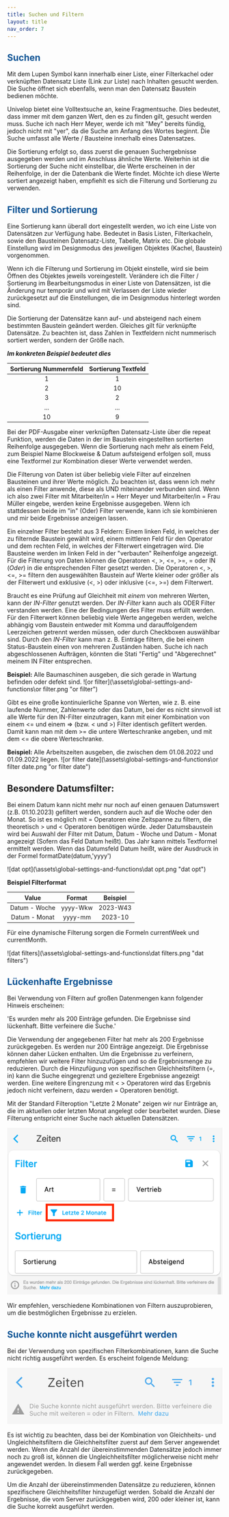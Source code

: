 ```yaml
---
title: Suchen und Filtern
layout: title
nav_order: 7
---
```


## <span style="color:#0b5394">Suchen</span>

Mit dem Lupen Symbol kann innerhalb einer Liste, einer Filterkachel oder verknüpften Datensatz Liste
(Link zur Liste) nach Inhalten gesucht werden. Die Suche öffnet sich ebenfalls, wenn man den
Datensatz Baustein bedienen möchte.

Univelop bietet eine Volltextsuche an, keine Fragmentsuche. Dies bedeutet, dass immer mit dem ganzen
Wert, den es zu finden gilt, gesucht werden muss. Suche ich nach Herr Meyer, werde ich mit "Mey" bereits
fündig, jedoch nicht mit "yer", da die Suche am Anfang des Wortes beginnt.
Die Suche umfasst alle Werte / Bausteine innerhalb eines Datensatzes.

Die Sortierung erfolgt so, dass zuerst die genauen Suchergebnisse ausgegeben werden und im Anschluss
ähnliche Werte. Weiterhin ist die Sortierung der Suche nicht einstellbar, die Werte erscheinen in der
Reihenfolge, in der die Datenbank die Werte findet. Möchte ich diese Werte sortiert angezeigt haben,
empfiehlt es sich die Filterung und Sortierung zu verwenden.

## <span style="color:#0b5394">Filter und Sortierung</span>

Eine Sortierung kann überall dort eingestellt werden, wo ich eine Liste von Datensätzen zur Verfügung habe.
Bedeutet in Basis Listen, Filterkacheln, sowie den Bausteinen Datensatz-Liste, Tabelle, Matrix etc.
Die globale Einstellung wird im Designmodus des jeweiligen Objektes (Kachel, Baustein) vorgenommen.

Wenn ich die Filterung und Sortierung im Objekt einstelle, wird sie beim Öffnen des Objektes jeweils voreingestellt.
Verändere ich die Filter / Sortierung im Bearbeitungsmodus in einer Liste von Datensätzen, ist die Änderung nur
temporär und wird mit Verlassen der Liste wieder zurückgesetzt auf die Einstellungen, die im Designmodus hinterlegt
worden sind.

Die Sortierung der Datensätze kann auf- und absteigend nach einem bestimmten Baustein geändert werden.
Gleiches gilt für verknüpfte Datensätze. Zu beachten ist, dass Zahlen in Textfeldern nicht nummerisch sortiert werden, sondern
der Größe nach.

**_Im konkreten Beispiel bedeutet dies_**

| Sortierung Nummernfeld | Sortierung Textfeld |
| :--------------------: | :-----------------: |
|           1            |          1          |
|           2            |         10          |
|           3            |          2          |
|          ...           |         ...         |
|           10           |          9          |

Bei der PDF-Ausgabe einer verknüpften Datensatz-Liste über die repeat Funktion, werden die Daten in der im Baustein
eingestellten sortierten Reihenfolge ausgegeben. Wenn die Sortierung nach mehr als einem Feld,
zum Beispiel Name Blockweise & Datum aufsteigend erfolgen soll, muss eine Textformel zur Kombination dieser Werte
verwendet werden.

Die Filterung von Daten ist über beliebig viele Filter auf einzelnen Bausteinen und ihrer Werte möglich.
Zu beachten ist, dass wenn ich mehr als einen Filter anwende, diese als UND miteinander verbunden sind.
Wenn ich also zwei Filter mit Mitarbeiter/in = Herr Meyer und Mitarbeiter/in = Frau Müller eingebe, werden keine Ergebnisse ausgegeben.
Wenn ich stattdessen beide im "in" (Oder) Filter verwende, kann ich sie kombinieren und mir beide Ergebnisse anzeigen lassen.

Ein einzelner Filter besteht aus 3 Feldern:
Einem linken Feld, in welches der zu filternde Baustein gewählt wird, einem mittleren Feld für den Operator und dem rechten Feld, in welches der Filterwert eingetragen wird.
Die Bausteine werden im linken Feld in der "verbauten" Reihenfolge angezeigt.
Für die Filterung von Daten können die Operatoren <, >, <=, >=, = oder IN (_Oder_) in die
entsprechenden Filter gesetzt werden.
Die Operatoren <, >, <=, >= filtern den ausgewählten Baustein auf Werte kleiner oder größer als der Filterwert und
exklusive (<, >) oder inklusive (<=, >=) dem Filterwert.

Braucht es eine Prüfung auf Gleichheit mit _einem_ von mehreren Werten, kann der _IN-Filter_ genutzt werden.
Der _IN-Filter_ kann auch als ODER Filter verstanden werden. Eine der Bedingungen des Filter muss erfüllt werden.
Für den Filterwert können beliebig viele Werte angegeben werden, welche abhängig vom Baustein entweder mit Komma und darauffolgendem Leerzeichen getrennt werden müssen,
oder durch Checkboxen auswählbar sind.
Durch den _IN-Filter_ kann man z. B. Einträge filtern, die bei einem Status-Baustein einen von mehreren Zuständen haben.
Suche ich nach abgeschlossenen Aufträgen, könnten die Stati "Fertig" und "Abgerechnet" meinem IN Filter entsprechen.

**Beispiel:**
Alle Baumaschinen ausgeben, die sich gerade in Wartung befinden oder defekt sind.
![or filter](\assets\global-settings-and-functions\or filter.png "or filter")

Gibt es eine große kontinuierliche Spanne von Werten, wie z. B. eine laufende Nummer, Zahlenwerte oder das Datum, bei der es nicht sinnvoll ist alle Werte für den IN-Filter einzutragen, kann mit einer Kombination von einem <= und einem => (bzw. < und >) Filter identisch gefiltert werden.
Damit kann man mit dem >= die untere Werteschranke angeben, und mit dem <= die obere Werteschranke.

**Beispiel:**
Alle Arbeitszeiten ausgeben, die zwischen dem 01.08.2022 und 01.09.2022 liegen.
![or filter date](\assets\global-settings-and-functions\or filter date.png "or filter date")

## Besondere Datumsfilter:

Bei einem Datum kann nicht mehr nur noch auf einen genauen Datumswert (z.B. 01.10.2023) gefiltert werden, sondern auch auf die Woche oder den Monat.
So ist es möglich mit = Operatoren eine Zeitspanne zu filtern, die theoretisch > und < Operatoren benötigen würde.
Jeder Datumsbaustein wird bei Auswahl der Filter mit Datum, Datum - Woche und Datum - Monat angezeigt (Sofern das Feld Datum heißt).
Das Jahr kann mittels Textformel ermittelt werden. Wenn das Datumsfeld Datum heißt, wäre der Ausdruck in der Formel formatDate(datum,'yyyy')

![dat opt](\assets\global-settings-and-functions\dat opt.png "dat opt")

**Beispiel Filterformat**

|     Value     |  Format  | Beispiel |
| :-----------: | :------: | :------: |
| Datum - Woche | yyyy-Wkw | 2023-W43 |
| Datum - Monat | yyyy-mm  | 2023-10  |

Für eine dynamische Filterung sorgen die Formeln currentWeek und currentMonth.

![dat filters](\assets\global-settings-and-functions\dat filters.png "dat filters")

## <span style="color:#0b5394">Lückenhafte Ergebnisse</span>

Bei Verwendung von Filtern auf großen Datenmengen kann folgender Hinweis erscheinen:

'Es wurden mehr als 200 Einträge gefunden. Die Ergebnisse sind lückenhaft. Bitte verfeinere die Suche.'

Die Verwendung der angegebenen Filter hat mehr als 200 Ergebnisse zurückgegeben. Es werden nur 200 Einträge angezeigt. Die Ergebnisse können daher Lücken enthalten. Um die Ergebnisse zu verfeinern, empfehlen wir weitere Filter hinzuzufügen und so die Ergebnismenge zu reduzieren. Durch die Hinzufügung von spezifischen Gleichheitsfiltern (=, in) kann die Suche eingegrenzt und gezieltere Ergebnisse angezeigt werden. Eine weitere Eingrenzung mit < > Operatoren wird das Ergebnis jedoch nicht verfeinern, dazu werden = Operatoren benötigt.

Mit der Standard Filteroption "Letzte 2 Monate" zeigen wir nur Einträge an, die im aktuellen oder letzten Monat angelegt oder bearbeitet wurden.
Diese Filterung entspricht einer Suche nach aktuellen Datensätzen.

![Filter letzte zwei Monate](\assets\search-and-filters\last-two-month-filter.png)

Wir empfehlen, verschiedene Kombinationen von Filtern auszuprobieren, um die bestmöglichen Ergebnisse zu erzielen.

## <span style="color:#0b5394">Suche konnte nicht ausgeführt werden</span>

Bei der Verwendung von spezifischen Filterkombinationen, kann die Suche nicht richtig ausgeführt werden. Es erscheint folgende Meldung:

![Suche konnte nicht ausgeführt werden](\assets\search-and-filters\ugly-search.png)

Es ist wichtig zu beachten, dass bei der Kombination von Gleichheits- und Ungleichheitsfiltern die Gleichheitsfilter zuerst auf dem Server angewendet werden. Wenn die Anzahl der übereinstimmenden Datensätze jedoch immer noch zu groß ist, können die Ungleichheitsfilter möglicherweise nicht mehr angewendet werden. In diesem Fall werden ggf. keine Ergebnisse zurückgegeben.

Um die Anzahl der übereinstimmenden Datensätze zu reduzieren, können spezifischere Gleichheitsfilter hinzugefügt werden.
Sobald die Anzahl der Ergebnisse, die vom Server zurückgegeben wird, 200 oder kleiner ist, kann die Suche korrekt ausgeführt werden.